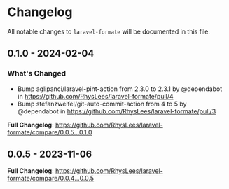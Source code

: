 # Changelog

All notable changes to `laravel-formate` will be documented in this file.

## 0.1.0 - 2024-02-04

### What's Changed

* Bump aglipanci/laravel-pint-action from 2.3.0 to 2.3.1 by @dependabot in https://github.com/RhysLees/laravel-formate/pull/4
* Bump stefanzweifel/git-auto-commit-action from 4 to 5 by @dependabot in https://github.com/RhysLees/laravel-formate/pull/3

**Full Changelog**: https://github.com/RhysLees/laravel-formate/compare/0.0.5...0.1.0

## 0.0.5 - 2023-11-06

**Full Changelog**: https://github.com/RhysLees/laravel-formate/compare/0.0.4...0.0.5
